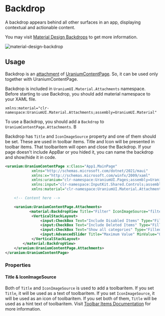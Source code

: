 # Backdrop
A backdrop appears behind all other surfaces in an app, displaying contextual and actionable content.

You may visit [Material Design Backdrops](https://material.io/components/backdrop) to get more information.

![material-design-backdrop](https://lh3.googleusercontent.com/R0GNFwPjno-UZka0vD60M8njUalePNGn_nCl7_9vkzzb9GofDEkCXO7HuSdcI7Ajs2XTuuioOj8ygk8lc2tnolBQ93PK8j-khbjKWA=w1064-v0)

## Usage
Backdrop is an [attachment](../../../infrastructure/UraniumContentPage.md#attachments) of [UraniumContentPage](../../../infrastructure/UraniumContentPage.md). So, it can be used only together with UraniumContentPage.

Backdrop is included in `UraniumUI.Material.Attachments` namespace. Before starting to use Backdrop, you should add material namespace to your XAML file.

```
xmlns:material="clr-namespace:UraniumUI.Material.Attachments;assembly=UraniumUI.Material"
```

To use a Backdrop, you should add a `Backdrop` to `UraniumContentPage.Attachments`. B

Backdrop has `Title` and `IconImageSource` property and one of them should be set. These are used in toolbar items. Title and Icon will be presented in toolbar items. That toolbaritem will open and close the Backdrop. If your page doesn't include AppBar or you hided it, you can name the backdrop and show/hide it in code.

```xml
<uranium:UraniumContentPage x:Class="App1.MainPage"
            xmlns="http://schemas.microsoft.com/dotnet/2021/maui"
            xmlns:x="http://schemas.microsoft.com/winfx/2009/xaml"
            xmlns:uranium="clr-namespace:UraniumUI.Pages;assembly=UraniumUI"
            xmlns:input="clr-namespace:InputKit.Shared.Controls;assembly=InputKit.Maui"
            xmlns:material="clr-namespace:UraniumUI.Material.Attachments;assembly=UraniumUI.Material">

    <!-- Content here -->

    <uranium:UraniumContentPage.Attachments>
           <material:BackdropView Title="Filter" IconImageSource="filter.png">
            <VerticalStackLayout>
                <input:CheckBox Text="Include Disabled Items" Type="Filled" />
                <input:CheckBox Text="Include Deleted Items" Type="Filled" />
                <input:CheckBox Text="Show all categories" Type="Filled"/>
                <input:AdvancedSlider Title="Maximum Value" MinValue="0" MaxValue="1200" StepValue="10" MaxValueSuffix="items" />
            </VerticalStackLayout>
        </material:BackdropView>
    </uranium:UraniumContentPage.Attachments>
</uranium:UraniumContentPage>
```

### Properties

#### Title & IconImageSource
Both of `Title` and `IconImageSource` is used to add a toolbaritem. If you set `Title`, it will be used as a text of toolbaritem. If you set `IconImageSource`, it will be used as an icon of toolbaritem. If you set both of them, `Title` will be used as a hint text of toolbaritem. Visit [Toolbar Items Documentation](https://docs.microsoft.com/en-us/xamarin/xamarin-forms/user-interface/toolbaritem) for more information.


#### 